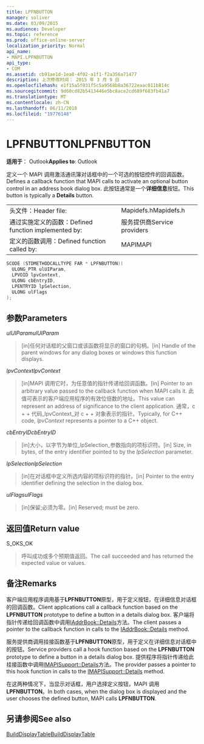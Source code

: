 ```yaml
---
title: LPFNBUTTON
manager: soliver
ms.date: 03/09/2015
ms.audience: Developer
ms.topic: reference
ms.prod: office-online-server
localization_priority: Normal
api_name:
- MAPI.LPFNBUTTON
api_type:
- COM
ms.assetid: cb91ae1d-1ea8-4f02-a1f1-f2a356a71477
description: 上次修改时间： 2015 年 3 月 9 日
ms.openlocfilehash: e1f15a5f031f5c5a9568b8a36722eaac011b814c
ms.sourcegitcommit: 9d60cd82b5413446e5bc8ace2cd689f683fb41a7
ms.translationtype: MT
ms.contentlocale: zh-CN
ms.lasthandoff: 06/11/2018
ms.locfileid: "19776148"
---
```

# <a name="lpfnbutton"></a><span data-ttu-id="69658-103">LPFNBUTTON</span><span class="sxs-lookup"><span data-stu-id="69658-103">LPFNBUTTON</span></span>

  
  
<span data-ttu-id="69658-104">**适用于**： Outlook</span><span class="sxs-lookup"><span data-stu-id="69658-104">**Applies to**: Outlook</span></span> 
  
<span data-ttu-id="69658-105">定义一个 MAPI 调用激活通讯簿对话框中的一个可选的按钮控件的回调函数。</span><span class="sxs-lookup"><span data-stu-id="69658-105">Defines a callback function that MAPI calls to activate an optional button control in an address book dialog box.</span></span> <span data-ttu-id="69658-106">此按钮通常是一个**详细信息**按钮。</span><span class="sxs-lookup"><span data-stu-id="69658-106">This button is typically a **Details** button.</span></span> 
  
|||
|:-----|:-----|
|<span data-ttu-id="69658-107">头文件：</span><span class="sxs-lookup"><span data-stu-id="69658-107">Header file:</span></span>  <br/> |<span data-ttu-id="69658-108">Mapidefs.h</span><span class="sxs-lookup"><span data-stu-id="69658-108">Mapidefs.h</span></span>  <br/> |
|<span data-ttu-id="69658-109">通过实施定义的函数：</span><span class="sxs-lookup"><span data-stu-id="69658-109">Defined function implemented by:</span></span>  <br/> |<span data-ttu-id="69658-110">服务提供商</span><span class="sxs-lookup"><span data-stu-id="69658-110">Service providers</span></span>  <br/> |
|<span data-ttu-id="69658-111">定义的函数调用：</span><span class="sxs-lookup"><span data-stu-id="69658-111">Defined function called by:</span></span>  <br/> |<span data-ttu-id="69658-112">MAPI</span><span class="sxs-lookup"><span data-stu-id="69658-112">MAPI</span></span>  <br/> |
   
```cpp
SCODE (STDMETHODCALLTYPE FAR * LPFNBUTTON)(
  ULONG_PTR ulUIParam,
  LPVOID lpvContext,
  ULONG cbEntryID,
  LPENTRYID lpSelection,
  ULONG ulFlags
);
```

## <a name="parameters"></a><span data-ttu-id="69658-113">参数</span><span class="sxs-lookup"><span data-stu-id="69658-113">Parameters</span></span>

 <span data-ttu-id="69658-114">_ulUIParam_</span><span class="sxs-lookup"><span data-stu-id="69658-114">_ulUIParam_</span></span>
  
> <span data-ttu-id="69658-115">[in]任何对话框的父窗口或该函数将显示的窗口的句柄。</span><span class="sxs-lookup"><span data-stu-id="69658-115">[in] Handle of the parent windows for any dialog boxes or windows this function displays.</span></span>
    
 <span data-ttu-id="69658-116">_lpvContext_</span><span class="sxs-lookup"><span data-stu-id="69658-116">_lpvContext_</span></span>
  
> <span data-ttu-id="69658-117">[in]MAPI 调用它时，为任意值的指针传递给回调函数。</span><span class="sxs-lookup"><span data-stu-id="69658-117">[in] Pointer to an arbitrary value passed to the callback function when MAPI calls it.</span></span> <span data-ttu-id="69658-118">此值可表示的客户端应用程序的有效位倍数的地址。</span><span class="sxs-lookup"><span data-stu-id="69658-118">This value can represent an address of significance to the client application.</span></span> <span data-ttu-id="69658-119">通常，c + + 代码_lpvContext_对 c + + 对象表示的指针。</span><span class="sxs-lookup"><span data-stu-id="69658-119">Typically, for C++ code,  _lpvContext_ represents a pointer to a C++ object.</span></span> 
    
 <span data-ttu-id="69658-120">_cbEntryID_</span><span class="sxs-lookup"><span data-stu-id="69658-120">_cbEntryID_</span></span>
  
> <span data-ttu-id="69658-121">[in]大小，以字节为单位_lpSelection_参数指向的项标识符。</span><span class="sxs-lookup"><span data-stu-id="69658-121">[in] Size, in bytes, of the entry identifier pointed to by the  _lpSelection_ parameter.</span></span> 
    
 <span data-ttu-id="69658-122">_lpSelection_</span><span class="sxs-lookup"><span data-stu-id="69658-122">_lpSelection_</span></span>
  
> <span data-ttu-id="69658-123">[in]在对话框中定义所选内容的项标识符的指针。</span><span class="sxs-lookup"><span data-stu-id="69658-123">[in] Pointer to the entry identifier defining the selection in the dialog box.</span></span>
    
 <span data-ttu-id="69658-124">_ulFlags_</span><span class="sxs-lookup"><span data-stu-id="69658-124">_ulFlags_</span></span>
  
> <span data-ttu-id="69658-125">[in]保留;必须为零。</span><span class="sxs-lookup"><span data-stu-id="69658-125">[in] Reserved; must be zero.</span></span>
    
## <a name="return-value"></a><span data-ttu-id="69658-126">返回值</span><span class="sxs-lookup"><span data-stu-id="69658-126">Return value</span></span>

<span data-ttu-id="69658-127">S_OK</span><span class="sxs-lookup"><span data-stu-id="69658-127">S_OK</span></span> 
  
> <span data-ttu-id="69658-128">呼叫成功或多个预期值返回。</span><span class="sxs-lookup"><span data-stu-id="69658-128">The call succeeded and has returned the expected value or values.</span></span>
    
## <a name="remarks"></a><span data-ttu-id="69658-129">备注</span><span class="sxs-lookup"><span data-stu-id="69658-129">Remarks</span></span>

<span data-ttu-id="69658-130">客户端应用程序调用基于**LPFNBUTTON**原型，用于定义按钮，在详细信息对话框的回调函数。</span><span class="sxs-lookup"><span data-stu-id="69658-130">Client applications call a callback function based on the **LPFNBUTTON** prototype to define a button in a details dialog box.</span></span> <span data-ttu-id="69658-131">客户端将指针传递给回调函数中调用[IAddrBook::Details](iaddrbook-details.md)方法。</span><span class="sxs-lookup"><span data-stu-id="69658-131">The client passes a pointer to the callback function in calls to the [IAddrBook::Details](iaddrbook-details.md) method.</span></span> 
  
<span data-ttu-id="69658-132">服务提供商调用挂接函数基于**LPFNBUTTON**原型，用于定义在详细信息对话框中的按钮。</span><span class="sxs-lookup"><span data-stu-id="69658-132">Service providers call a hook function based on the **LPFNBUTTON** prototype to define a button in a details dialog box.</span></span> <span data-ttu-id="69658-133">提供程序将指针传递给此挂接函数中调用[IMAPISupport::Details](imapisupport-details.md)方法。</span><span class="sxs-lookup"><span data-stu-id="69658-133">The provider passes a pointer to this hook function in calls to the [IMAPISupport::Details](imapisupport-details.md) method.</span></span> 
  
<span data-ttu-id="69658-134">在这两种情况下，当显示对话框，用户选择定义按钮，MAPI 调用**LPFNBUTTON**。</span><span class="sxs-lookup"><span data-stu-id="69658-134">In both cases, when the dialog box is displayed and the user chooses the defined button, MAPI calls **LPFNBUTTON**.</span></span> 
  
## <a name="see-also"></a><span data-ttu-id="69658-135">另请参阅</span><span class="sxs-lookup"><span data-stu-id="69658-135">See also</span></span>



[<span data-ttu-id="69658-136">BuildDisplayTable</span><span class="sxs-lookup"><span data-stu-id="69658-136">BuildDisplayTable</span></span>](builddisplaytable.md)


